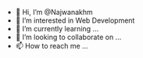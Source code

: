 - 👋 Hi, I’m @Najwanakhm
- 👀 I’m interested in Web Development
- 🌱 I’m currently learning ...
- 💞️ I’m looking to collaborate on ...
- 📫 How to reach me ...

<!---
Najwanakhm/Najwanakhm is a ✨ special ✨ repository because its `README.md` (this file) appears on your GitHub profile.
You can click the Preview link to take a look at your changes.
--->

